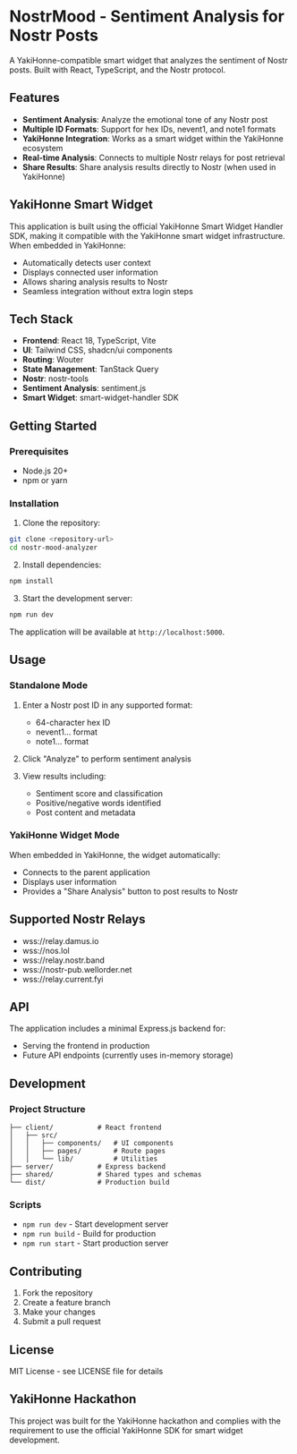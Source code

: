 # NostrMood - Sentiment Analysis for Nostr Posts

A YakiHonne-compatible smart widget that analyzes the sentiment of Nostr posts. Built with React, TypeScript, and the Nostr protocol.

## Features

- **Sentiment Analysis**: Analyze the emotional tone of any Nostr post
- **Multiple ID Formats**: Support for hex IDs, nevent1, and note1 formats
- **YakiHonne Integration**: Works as a smart widget within the YakiHonne ecosystem
- **Real-time Analysis**: Connects to multiple Nostr relays for post retrieval
- **Share Results**: Share analysis results directly to Nostr (when used in YakiHonne)

## YakiHonne Smart Widget

This application is built using the official YakiHonne Smart Widget Handler SDK, making it compatible with the YakiHonne smart widget infrastructure. When embedded in YakiHonne:

- Automatically detects user context
- Displays connected user information
- Allows sharing analysis results to Nostr
- Seamless integration without extra login steps

## Tech Stack

- **Frontend**: React 18, TypeScript, Vite
- **UI**: Tailwind CSS, shadcn/ui components
- **Routing**: Wouter
- **State Management**: TanStack Query
- **Nostr**: nostr-tools
- **Sentiment Analysis**: sentiment.js
- **Smart Widget**: smart-widget-handler SDK

## Getting Started

### Prerequisites

- Node.js 20+
- npm or yarn

### Installation

1. Clone the repository:
```bash
git clone <repository-url>
cd nostr-mood-analyzer
```

2. Install dependencies:
```bash
npm install
```

3. Start the development server:
```bash
npm run dev
```

The application will be available at `http://localhost:5000`.

## Usage

### Standalone Mode

1. Enter a Nostr post ID in any supported format:
   - 64-character hex ID
   - nevent1... format
   - note1... format

2. Click "Analyze" to perform sentiment analysis

3. View results including:
   - Sentiment score and classification
   - Positive/negative words identified
   - Post content and metadata

### YakiHonne Widget Mode

When embedded in YakiHonne, the widget automatically:
- Connects to the parent application
- Displays user information
- Provides a "Share Analysis" button to post results to Nostr

## Supported Nostr Relays

- wss://relay.damus.io
- wss://nos.lol
- wss://relay.nostr.band
- wss://nostr-pub.wellorder.net
- wss://relay.current.fyi

## API

The application includes a minimal Express.js backend for:
- Serving the frontend in production
- Future API endpoints (currently uses in-memory storage)

## Development

### Project Structure

```
├── client/           # React frontend
│   ├── src/
│   │   ├── components/   # UI components
│   │   ├── pages/        # Route pages
│   │   └── lib/          # Utilities
├── server/           # Express backend
├── shared/           # Shared types and schemas
└── dist/             # Production build
```

### Scripts

- `npm run dev` - Start development server
- `npm run build` - Build for production
- `npm run start` - Start production server

## Contributing

1. Fork the repository
2. Create a feature branch
3. Make your changes
4. Submit a pull request

## License

MIT License - see LICENSE file for details

## YakiHonne Hackathon

This project was built for the YakiHonne hackathon and complies with the requirement to use the official YakiHonne SDK for smart widget development.